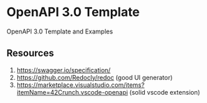 # OpenAPI 3.0 Template
OpenAPI 3.0 Template and Examples

## Resources
1. https://swagger.io/specification/
2. https://github.com/Redocly/redoc (good UI generator)
3. https://marketplace.visualstudio.com/items?itemName=42Crunch.vscode-openapi (solid vscode extension)
